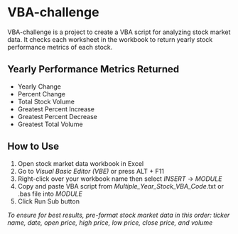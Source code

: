 # VBA-challenge

VBA-challenge is a project to create a VBA script for analyzing stock market data. It checks each worksheet in the workbook to return yearly stock performance metrics of each stock. 
## Yearly Performance Metrics Returned
* Yearly Change
* Percent Change
* Total Stock Volume
* Greatest Percent Increase
* Greatest Percent Decrease
* Greatest Total Volume
## How to Use 
1. Open stock market data workbook in Excel
2. Go to *Visual Basic Editor (VBE)* or press ALT + F11
3. Right-click over your workbook name then select *INSERT* -> *MODULE*
4. Copy and paste VBA script from *Multiple_Year_Stock_VBA_Code*.txt or .bas file into *MODULE*
5. Click Run Sub button

*To ensure for best results, pre-format stock market data in this order: ticker name, date, open price, high price, low price, close price, and volume*